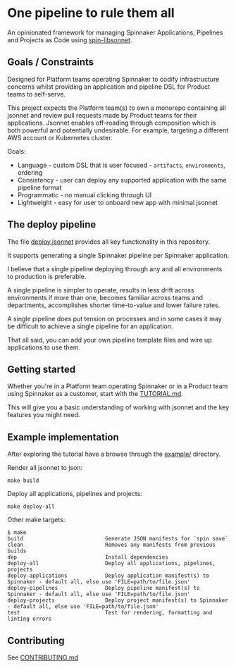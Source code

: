 # One pipeline to rule them all

An opinionated framework for managing Spinnaker Applications, Pipelines and
Projects as Code using [spin-libsonnet](https://github.com/karlskewes/spin-libsonnet).

## Goals / Constraints

Designed for Platform teams operating Spinnaker to codify infrastructure
concerns whilst providing an application and pipeline DSL for Product teams to
self-serve.

This project expects the Platform team(s) to own a monorepo containing all
jsonnet and review pull requests made by Product teams for their applications.
Jsonnet enables off-roading through composition which is both powerful and
potentially undesirable. For example, targeting a different AWS account or
Kubernetes cluster.

Goals:

- Language - custom DSL that is user focused - `artifacts`, `environments`,
  ordering
- Consistency - user can deploy any supported application with the same pipeline
  format
- Programmatic - no manual clicking through UI
- Lightweight - easy for user to onboard new app with minimal jsonnet

## The deploy pipeline

The file [deploy.jsonnet](./deploy.jsonnet) provides all key functionality in
this repository.

It supports generating a single Spinnaker pipeline per Spinnaker application.

I believe that a single pipeline deploying through any and all environments to
production is preferable.

A single pipeline is simpler to operate, results in less drift across
environments if more than one, becomes familiar across teams and departments,
accomplishes shorter time-to-value and lower failure rates.

A single pipeline does put tension on processes and in some cases it may be
difficult to achieve a single pipeline for an application.

That all said, you can add your own pipeline template files and wire up
applications to use them.

## Getting started

Whether you're in a Platform team operating Spinnaker or in a Product team
using Spinnaker as a customer, start with the [TUTORIAL.md](./TUTORIAL.md).

This will give you a basic understanding of working with jsonnet and the key
features you might need.

## Example implementation

After exploring the tutorial have a browse through the [example/](./example/)
directory.

Render all jsonnet to json:

```
make build
```

Deploy all applications, pipelines and projects:

```
make deploy-all
```

Other make targets:

```
$ make
build                          Generate JSON manifests for `spin save`
clean                          Removes any manifests from previous builds
dep                            Install dependencies
deploy-all                     Deploy all applications, pipelines, projects
deploy-applications            Deploy application manifest(s) to Spinnaker - default all, else use 'FILE=path/to/file.json'
deploy-pipelines               Deploy pipeline manifest(s) to Spinnaker - default all, else use 'FILE=path/to/file.json'
deploy-projects                Deploy project manifest(s) to Spinnaker - default all, else use 'FILE=path/to/file.json'
test                           Test for rendering, formatting and linting errors
```

## Contributing

See [CONTRIBUTING.md](./CONTRIBUTING.md)
